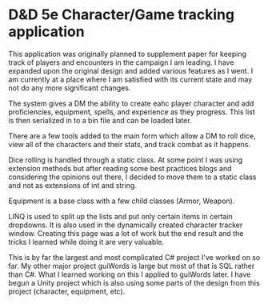 # D&amp;D 5e Character/Game tracking application
This application was originally planned to supplement paper for keeping track of players and encounters in the campaign I am leading. I have expanded upon the original design and added various features as I went. I am currently at a place where I am satisfied with its current state and may not do any more significant changes.

The system gives a DM the ability to create eahc player character and add proficiencies, equipment, spells, and experience as they progress. This list is then serialized in to a bin file and can be loaded later.

There are a few tools added to the main form which allow a DM to roll dice, view all of the characters and their stats, and track combat as it happens.

Dice rolling is handled through a static class. At some point I was using extension methods but after reading some best practices blogs and considering the opinions out there, I decided to move them to a static class and not as extensions of int and string.

Equipment is a base class with a few child classes (Armor, Weapon).

LINQ is used to split up the lists and put only certain items in certain dropdowns. It is also used in the dynamically created character tracker window. Creating this page was a lot of work but the end result and the tricks I learned while doing it are very valuable.

This is by far the largest and most complicated C# project I've worked on so far. My other major project guiWords is large but most of that is SQL rather than C#. What I learned working on this I applied to guiWords later. I have begun a Unity project which is also using some parts of the design from this project (character, equipment, etc).

